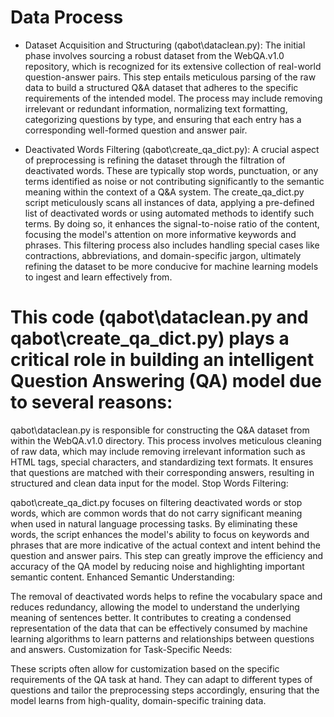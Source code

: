 # Data Process
- Dataset Acquisition and Structuring (qabot\dataclean.py): The initial phase involves sourcing a robust dataset from the WebQA.v1.0 repository, which is recognized for its extensive collection of real-world question-answer pairs. This step entails meticulous parsing of the raw data to build a structured Q&A dataset that adheres to the specific requirements of the intended model. The process may include removing irrelevant or redundant information, normalizing text formatting, categorizing questions by type, and ensuring that each entry has a corresponding well-formed question and answer pair.

- Deactivated Words Filtering (qabot\create_qa_dict.py): A crucial aspect of preprocessing is refining the dataset through the filtration of deactivated words. These are typically stop words, punctuation, or any terms identified as noise or not contributing significantly to the semantic meaning within the context of a Q&A system. The create_qa_dict.py script meticulously scans all instances of data, applying a pre-defined list of deactivated words or using automated methods to identify such terms. By doing so, it enhances the signal-to-noise ratio of the content, focusing the model's attention on more informative keywords and phrases. This filtering process also includes handling special cases like contractions, abbreviations, and domain-specific jargon, ultimately refining the dataset to be more conducive for machine learning models to ingest and learn effectively from.
# This code (qabot\dataclean.py and qabot\create_qa_dict.py) plays a critical role in building an intelligent Question Answering (QA) model due to several reasons:

qabot\dataclean.py is responsible for constructing the Q&A dataset from within the WebQA.v1.0 directory. This process involves meticulous cleaning of raw data, which may include removing irrelevant information such as HTML tags, special characters, and standardizing text formats. It ensures that questions are matched with their corresponding answers, resulting in structured and clean data input for the model.
Stop Words Filtering:

qabot\create_qa_dict.py focuses on filtering deactivated words or stop words, which are common words that do not carry significant meaning when used in natural language processing tasks. By eliminating these words, the script enhances the model's ability to focus on keywords and phrases that are more indicative of the actual context and intent behind the question and answer pairs. This step can greatly improve the efficiency and accuracy of the QA model by reducing noise and highlighting important semantic content.
Enhanced Semantic Understanding:

The removal of deactivated words helps to refine the vocabulary space and reduces redundancy, allowing the model to understand the underlying meaning of sentences better. It contributes to creating a condensed representation of the data that can be effectively consumed by machine learning algorithms to learn patterns and relationships between questions and answers.
Customization for Task-Specific Needs:

These scripts often allow for customization based on the specific requirements of the QA task at hand. They can adapt to different types of questions and tailor the preprocessing steps accordingly, ensuring that the model learns from high-quality, domain-specific training data.
